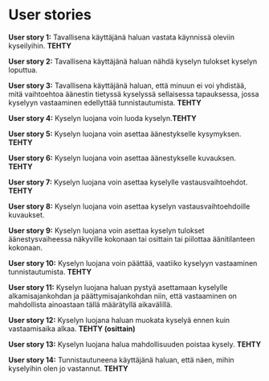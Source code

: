 # User stories

**User story 1:** Tavallisena käyttäjänä haluan vastata käynnissä oleviin kyseilyihin. **TEHTY**

**User story 2:** Tavallisena käyttäjänä haluan nähdä kyselyn tulokset kyselyn loputtua.

**User story 3:** Tavallisena käyttäjänä haluan, että minuun ei voi yhdistää, mitä vaihtoehtoa äänestin tietyssä kyselyssä sellaisessa tapauksessa, jossa kyselyyn vastaaminen edellyttää tunnistautumista. **TEHTY**

**User story 4:** Kyselyn luojana voin luoda kyselyn.**TEHTY**

**User story 5:** Kyselyn luojana voin asettaa äänestykselle kysymyksen. **TEHTY**

**User story 6:** Kyselyn luojana voin asettaa äänestykselle kuvauksen. **TEHTY**

**User story 7:** Kyselyn luojana voin asettaa kyselylle vastausvaihtoehdot. **TEHTY**

**User story 8:** Kyselyn luojana voin asettaa kyselyn vastausvaihtoehdoille kuvaukset.

**User story 9:** Kyselyn luojana voin asettaa kyselyn tulokset äänestysvaiheessa näkyville kokonaan tai osittain tai piilottaa äänitilanteen kokonaan. 

**User story 10:** Kyselyn luojana voin päättää, vaatiiko kyselyyn vastaaminen tunnistautumista. **TEHTY**

**User story 11:** Kyselyn luojana haluan pystyä asettamaan kyselylle alkamisajankohdan ja päättymisajankohdan niin, että vastaaminen on mahdollista ainoastaan tällä määrätyllä aikavälillä. 

**User story 12:** Kyselyn luojana haluan muokata kyselyä ennen kuin vastaamisaika alkaa. **TEHTY (osittain)**

**User story 13:** Kyselyn luojana halua mahdollisuuden poistaa kysely. **TEHTY**

**User story 14:** Tunnistautuneena käyttäjänä haluan, että näen, mihin kyselyihin olen jo vastannut. **TEHTY**
